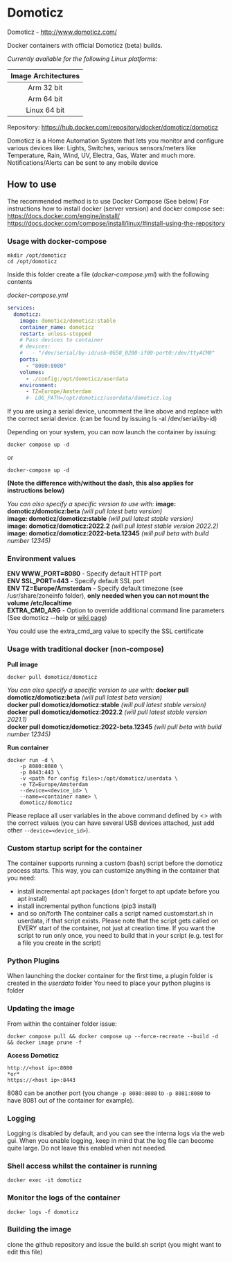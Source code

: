 

Domoticz
======

Domoticz - http://www.domoticz.com/

Docker containers with official Domoticz (beta) builds.

*Currently available for the following Linux platforms:*

| Image Architectures |
| :----: |
| Arm 32 bit |
| Arm 64 bit |
| Linux 64 bit |

Repository: https://hub.docker.com/repository/docker/domoticz/domoticz

Domoticz is a Home Automation System that lets you monitor and configure various devices like: Lights, Switches, various sensors/meters like Temperature, Rain, Wind, UV, Electra, Gas, Water and much more. Notifications/Alerts can be sent to any mobile device

## How to use

The recommended method is to use Docker Compose (See below)
For instructions how to install docker (server version) and docker compose see:
https://docs.docker.com/engine/install/
https://docs.docker.com/compose/install/linux/#install-using-the-repository

### Usage with docker-compose

    mkdir /opt/domoticz
    cd /opt/domoticz
Inside this folder create a file (*docker-compose.yml*) with the following contents

*docker-compose.yml*
```yaml
services:
  domoticz:
    image: domoticz/domoticz:stable
    container_name: domoticz
    restart: unless-stopped
    # Pass devices to container
    # devices:
    #   - "/dev/serial/by-id/usb-0658_0200-if00-port0:/dev/ttyACM0"
    ports:
      - "8080:8080"
    volumes:
      - ./config:/opt/domoticz/userdata
    environment:
      - TZ=Europe/Amsterdam
      #- LOG_PATH=/opt/domoticz/userdata/domoticz.log
```
If you are using a serial device, uncomment the line above and replace with the correct serial device. (can be found by issuing ls -al /dev/serial/by-id)

Depending on your system, you can now launch the container by issuing:

    docker compose up -d
or

    docker-compose up -d

**(Note the difference with/without the dash, this also applies for instructions below)**

_You can also specify a specific version to use with:_
**image: domoticz/domoticz:beta** _(will pull latest beta version)_  
**image: domoticz/domoticz:stable** _(will pull latest stable version)_  
**image: domoticz/domoticz:2022.2** _(will pull latest stable version 2022.2)_  
**image: domoticz/domoticz:2022-beta.12345** _(will pull beta with build number 12345)_  


### Environment values
**ENV WWW_PORT=8080** - Specify default HTTP port  
**ENV SSL_PORT=443** - Specify default SSL port  
**ENV TZ=Europe/Amsterdam** - Specify default timezone (see /usr/share/zoneinfo folder), **only needed when you can not mount the volume /etc/localtime**  
**EXTRA_CMD_ARG** - Option to override additional command line parameters (See domoticz --help or [wiki page](https://www.domoticz.com/wiki/Command_line_parameters))

You could use the extra_cmd_arg value to specify the SSL certificate

### Usage with traditional docker (non-compose)
**Pull image**

```
docker pull domoticz/domoticz
```

_You can also specify a specific version to use with:_
**docker pull domoticz/domoticz:beta** _(will pull latest beta version)_  
**docker pull domoticz/domoticz:stable** _(will pull latest stable version)_  
**docker pull domoticz/domoticz:2022.2** _(will pull latest stable version 2021.1)_  
**docker pull domoticz/domoticz:2022-beta.12345** _(will pull beta with build number 12345)_  

**Run container**

```
docker run -d \
    -p 8080:8080 \
    -p 8443:443 \
    -v <path for config files>:/opt/domoticz/userdata \
    -e TZ=Europe/Amsterdam
    --device=<device_id> \
    --name=<container name> \ 
    domoticz/domoticz
```

Please replace all user variables in the above command defined by <> with the correct values (you can have several USB devices attached, just add other `--device=<device_id>`).

### Custom startup script for the container
The container supports running a custom (bash) script before the domoticz process starts.
This way, you can customize anything in the container that you need:
- install incremental apt packages (don't forget to apt update before you apt install)
- install incremental python functions (pip3 install)
- and so on/forth
The container calls a script named customstart.sh in userdata, if that script exists.
Please note that the script gets called on EVERY start of the container, not just at creation time.
If you want the script to run only once, you need to build that in your script (e.g. test for a file you create in the script)

### Python Plugins
When launching the docker container for the first time, a plugin folder is created in the *userdata* folder
You need to place your python plugins is folder

### Updating the image
From within the container folder issue:
```
docker compose pull && docker compose up --force-recreate --build -d && docker image prune -f
```


**Access Domoticz**

```
http://<host ip>:8080
*or*
https://<host ip>:8443
```

8080 can be another port (you change `-p 8080:8080` to `-p 8081:8080` to have 8081 out of the container for example).

### Logging
Logging is disabled by default, and you can see the interna logs via the web gui.
When you enable logging, keep in mind that the log file can become quite large.
Do not leave this enabled when not needed.

### Shell access whilst the container is running
```
docker exec -it domoticz 
```

### Monitor the logs of the container
```
docker logs -f domoticz
```

### Building the image
clone the github repository and issue the build.sh script (you might want to edit this file)
